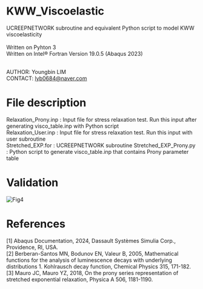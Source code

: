 # KWW_Viscoelastic
UCREEPNETWORK subroutine and equivalent Python script to model KWW viscoelasticity <br><br>
Written on Pyhton 3 <br> 
Written on Intel® Fortran Version 19.0.5 (Abaqus 2023) <br><br>

AUTHOR: Youngbin LIM<br>
CONTACT: lyb0684@naver.com

# File description
Relaxation_Prony.inp   : Input file for stress relaxation test. Run this input after generating visco_table.inp with Python script<br>
Relaxation_User.inp    : Input file for stress relaxation test. Run this input with user subroutine<br>
Stretched_EXP.for      : UCREEPNETWORK subroutine
Stretched_EXP_Prony.py : Python script to generate visco_table.inp that contains Prony parameter table

# Validation
![Fig4](https://github.com/user-attachments/assets/7272372e-b645-4264-9370-16db8f86dda9)

# References
[1] Abaqus Documentation, 2024, Dassault Systèmes Simulia Corp., Providence, RI, USA. <br>
[2] Berberan-Santos MN, Bodunov EN, Valeur B, 2005, Mathematical functions for the analysis of luminescence decays with underlying distributions 1. Kohlrausch decay function, Chemical Physics 315, 171-182. <br>
​[3] Mauro JC, Mauro YZ, 2018, On the prony series representation of stretched exponential relaxation, Physica A 506, 1181-1190.
